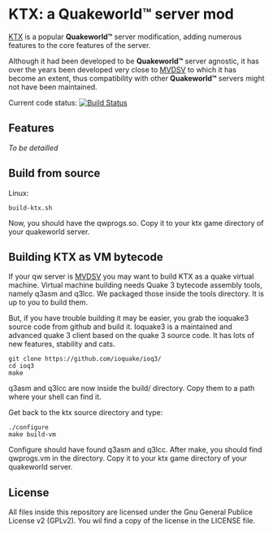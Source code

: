 KTX: a Quakeworld&trade; server mod
===

[KTX] is a popular **Quakeworld&trade;** server modification, adding numerous features to the core features of the server.

Although it had been developed to be **Quakeworld&trade;** server agnostic, it has over the years been developed very close to [MVDSV] to which it has become an extent, thus compatibility with other **Quakeworld™** servers might not have been maintained.

Current code status: [![Build Status](https://drone.io/github.com/qwassoc/ktx/status.png)](https://drone.io/github.com/qwassoc/ktx/latest)

Features
----
*To be detailled*


Build from source
----

Linux:

```
build-ktx.sh
```

Now, you should have the qwprogs.so. Copy it to your ktx game directory of your quakeworld server.


Building KTX as VM bytecode
----

If your qw server is [MVDSV] you may want to build KTX as a quake virtual machine. Virtual machine building needs Quake 3 bytecode assembly tools, namely q3asm and q3lcc. We packaged those inside the tools directory. It is up to you to build them.

But, if you have trouble building it may be easier, you grab the ioquake3 source code from github and build it. Ioquake3 is a maintained and advanced quake 3 client based on the quake 3 source code. It has lots of new features, stability and cats.

```
git clone https://github.com/ioquake/ioq3/
cd ioq3
make
```

q3asm and q3lcc are now inside the build/ directory. Copy them to a path where your shell can find it.

Get back to the ktx source directory and type:

```
./configure
make build-vm
```

Configure should have found q3asm and q3lcc. After make, you should find qwprogs.vm in the directory. Copy it to your ktx game directory of your quakeworld server.



License
----
All files inside this repository are licensed under the Gnu General Publice License v2 (GPLv2). You wil find a copy of the license in the LICENSE file.



[KTX]:https://github.com/qwassoc/ktx
[MVDSV]:https://github.com/qwassoc/mvdsv
